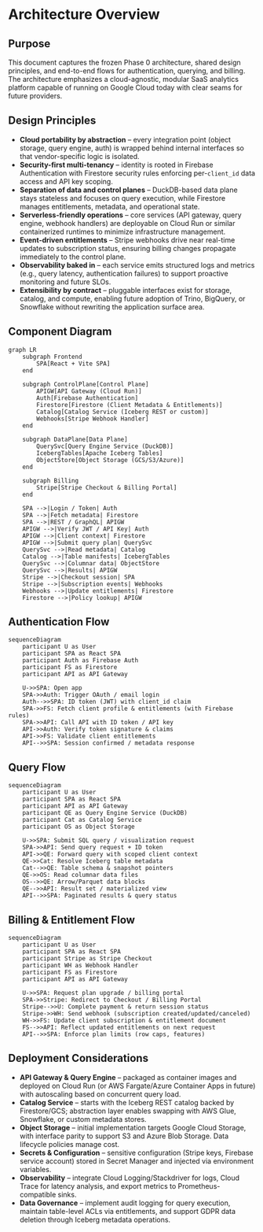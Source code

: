 # Architecture Overview

## Purpose
This document captures the frozen Phase 0 architecture, shared design principles, and end-to-end flows for authentication, querying, and billing. The architecture emphasizes a cloud-agnostic, modular SaaS analytics platform capable of running on Google Cloud today with clear seams for future providers.

## Design Principles
- **Cloud portability by abstraction** – every integration point (object storage, query engine, auth) is wrapped behind internal interfaces so that vendor-specific logic is isolated.
- **Security-first multi-tenancy** – identity is rooted in Firebase Authentication with Firestore security rules enforcing per-`client_id` data access and API key scoping.
- **Separation of data and control planes** – DuckDB-based data plane stays stateless and focuses on query execution, while Firestore manages entitlements, metadata, and operational state.
- **Serverless-friendly operations** – core services (API gateway, query engine, webhook handlers) are deployable on Cloud Run or similar containerized runtimes to minimize infrastructure management.
- **Event-driven entitlements** – Stripe webhooks drive near real-time updates to subscription status, ensuring billing changes propagate immediately to the control plane.
- **Observability baked in** – each service emits structured logs and metrics (e.g., query latency, authentication failures) to support proactive monitoring and future SLOs.
- **Extensibility by contract** – pluggable interfaces exist for storage, catalog, and compute, enabling future adoption of Trino, BigQuery, or Snowflake without rewriting the application surface area.

## Component Diagram
```mermaid
graph LR
    subgraph Frontend
        SPA[React + Vite SPA]
    end

    subgraph ControlPlane[Control Plane]
        APIGW[API Gateway (Cloud Run)]
        Auth[Firebase Authentication]
        Firestore[Firestore (Client Metadata & Entitlements)]
        Catalog[Catalog Service (Iceberg REST or custom)]
        Webhooks[Stripe Webhook Handler]
    end

    subgraph DataPlane[Data Plane]
        QuerySvc[Query Engine Service (DuckDB)]
        IcebergTables[Apache Iceberg Tables]
        ObjectStore[Object Storage (GCS/S3/Azure)]
    end

    subgraph Billing
        Stripe[Stripe Checkout & Billing Portal]
    end

    SPA -->|Login / Token| Auth
    SPA -->|Fetch metadata| Firestore
    SPA -->|REST / GraphQL| APIGW
    APIGW -->|Verify JWT / API Key| Auth
    APIGW -->|Client context| Firestore
    APIGW -->|Submit query plan| QuerySvc
    QuerySvc -->|Read metadata| Catalog
    Catalog -->|Table manifests| IcebergTables
    QuerySvc -->|Columnar data| ObjectStore
    QuerySvc -->|Results| APIGW
    Stripe -->|Checkout session| SPA
    Stripe -->|Subscription events| Webhooks
    Webhooks -->|Update entitlements| Firestore
    Firestore -->|Policy lookup| APIGW
```

## Authentication Flow
```mermaid
sequenceDiagram
    participant U as User
    participant SPA as React SPA
    participant Auth as Firebase Auth
    participant FS as Firestore
    participant API as API Gateway

    U->>SPA: Open app
    SPA->>Auth: Trigger OAuth / email login
    Auth-->>SPA: ID token (JWT) with client_id claim
    SPA->>FS: Fetch client profile & entitlements (with Firebase rules)
    SPA->>API: Call API with ID token / API key
    API->>Auth: Verify token signature & claims
    API->>FS: Validate client entitlements
    API-->>SPA: Session confirmed / metadata response
```

## Query Flow
```mermaid
sequenceDiagram
    participant U as User
    participant SPA as React SPA
    participant API as API Gateway
    participant QE as Query Engine Service (DuckDB)
    participant Cat as Catalog Service
    participant OS as Object Storage

    U->>SPA: Submit SQL query / visualization request
    SPA->>API: Send query request + ID token
    API->>QE: Forward query with scoped client context
    QE->>Cat: Resolve Iceberg table metadata
    Cat-->>QE: Table schema & snapshot pointers
    QE->>OS: Read columnar data files
    OS-->>QE: Arrow/Parquet data blocks
    QE-->>API: Result set / materialized view
    API-->>SPA: Paginated results & query status
```

## Billing & Entitlement Flow
```mermaid
sequenceDiagram
    participant U as User
    participant SPA as React SPA
    participant Stripe as Stripe Checkout
    participant WH as Webhook Handler
    participant FS as Firestore
    participant API as API Gateway

    U->>SPA: Request plan upgrade / billing portal
    SPA->>Stripe: Redirect to Checkout / Billing Portal
    Stripe-->>U: Complete payment & return session status
    Stripe->>WH: Send webhook (subscription created/updated/canceled)
    WH->>FS: Update client subscription & entitlement document
    FS-->>API: Reflect updated entitlements on next request
    API-->>SPA: Enforce plan limits (row caps, features)
```

## Deployment Considerations
- **API Gateway & Query Engine** – packaged as container images and deployed on Cloud Run (or AWS Fargate/Azure Container Apps in future) with autoscaling based on concurrent query load.
- **Catalog Service** – starts with the Iceberg REST catalog backed by Firestore/GCS; abstraction layer enables swapping with AWS Glue, Snowflake, or custom metadata stores.
- **Object Storage** – initial implementation targets Google Cloud Storage, with interface parity to support S3 and Azure Blob Storage. Data lifecycle policies manage cost.
- **Secrets & Configuration** – sensitive configuration (Stripe keys, Firebase service account) stored in Secret Manager and injected via environment variables.
- **Observability** – integrate Cloud Logging/Stackdriver for logs, Cloud Trace for latency analysis, and export metrics to Prometheus-compatible sinks.
- **Data Governance** – implement audit logging for query execution, maintain table-level ACLs via entitlements, and support GDPR data deletion through Iceberg metadata operations.
